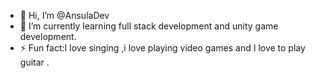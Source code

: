 - 👋 Hi, I’m @AnsulaDev
- 🌱 I’m currently learning  full stack  development and unity game development.
- ⚡ Fun fact:I love singing ,i love playing video games and I love to play guitar .

<!---
AnsulaDev/AnsulaDev is a ✨ special ✨ repository because its `README.md` (this file) appears on your GitHub profile.
You can click the Preview link to take a look at your changes.
--->
